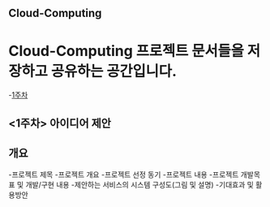 ## Cloud-Computing
# Cloud-Computing 프로젝트 문서들을 저장하고 공유하는 공간입니다.

-[1주차](https://github.com/seoyo1/Cloud-Computing/blob/master/Week1)
## <1주차> 아이디어 제안
## 개요
-프로젝트 제목
-프로젝트 개요
  -프로젝트 선정 동기
  -프로젝트 내용
-프로젝트 개발목표 및 개발/구현 내용
-제안하는 서비스의 시스템 구성도(그림 및 설명)
-기대효과 및 활용방안
#
